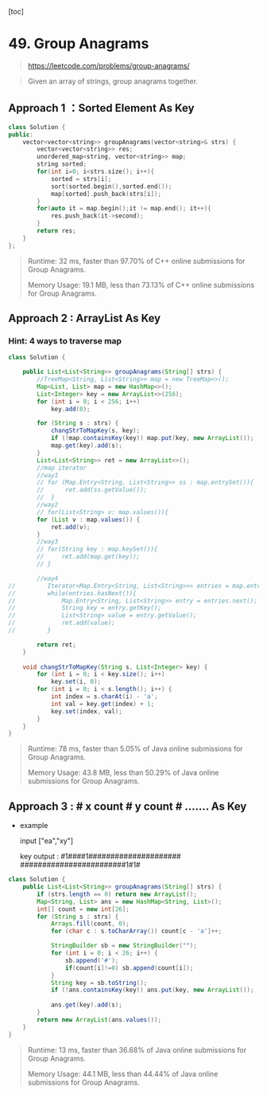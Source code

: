 [toc]

# 49. Group Anagrams

> https://leetcode.com/problems/group-anagrams/

>  Given an array of strings, group anagrams together.

## Approach 1 ：Sorted Element As Key

```cpp
class Solution {
public:
    vector<vector<string>> groupAnagrams(vector<string>& strs) {
        vector<vector<string>> res;
        unordered_map<string, vector<string>> map;
        string sorted;
        for(int i=0; i<strs.size(); i++){
            sorted = strs[i];
            sort(sorted.begin(),sorted.end());
            map[sorted].push_back(strs[i]);
        }
        for(auto it = map.begin();it != map.end(); it++){
            res.push_back(it->second);
        }   
        return res;
    }
};
```

> Runtime: 32 ms, faster than 97.70% of C++ online submissions for Group Anagrams.
>
> Memory Usage: 19.1 MB, less than 73.13% of C++ online submissions for Group Anagrams.

## Approach 2 :  ArrayList As Key

### Hint:  4 ways to traverse map

```java
class Solution {

    public List<List<String>> groupAnagrams(String[] strs) {
        //TreeMap<String, List<String>> map = new TreeMap<>();
        Map<List, List> map = new HashMap<>();
        List<Integer> key = new ArrayList<>(256);
        for (int i = 0; i < 256; i++)
            key.add(0);

        for (String s : strs) {
            changStrToMapKey(s, key);
            if (!map.containsKey(key)) map.put(key, new ArrayList());
            map.get(key).add(s);
        }
        List<List<String>> ret = new ArrayList<>();
        //map iterator
        //way1
        // for (Map.Entry<String, List<String>> ss : map.entrySet()){
        //      ret.add(ss.getValue());
        //  }
        //way2
        // for(List<String> v: map.values()){
        for (List v : map.values()) {
            ret.add(v);
        }
        //way3
        // for(String key : map.keySet()){
        //     ret.add(map.get(key));
        // }

        //way4
//         Iterator<Map.Entry<String, List<String>>> entries = map.entrySet().iterator();
//         while(entries.hasNext()){
//             Map.Entry<String, List<String>> entry = entries.next();
//             String key = entry.getKey();
//             List<String> value = entry.getValue();
//             ret.add(value);
//         }

        return ret;
    }
    
    void changStrToMapKey(String s, List<Integer> key) {
        for (int i = 0; i < key.size(); i++)
            key.set(i, 0);
        for (int i = 0; i < s.length(); i++) {
            int index = s.charAt(i) - 'a';
            int val = key.get(index) + 1;
            key.set(index, val);
        }
    }
}

```

> Runtime: 78 ms, faster than 5.05% of Java online submissions for Group Anagrams.
>
> Memory Usage: 43.8 MB, less than 50.29% of Java online submissions for Group Anagrams.

## Approach 3 : # x count # y count # ....... As Key

* example

  input ["ea","xy"]

  key output : #1####1#####################
  					  ########################1#1#

```java
class Solution {
    public List<List<String>> groupAnagrams(String[] strs) {
        if (strs.length == 0) return new ArrayList();
        Map<String, List> ans = new HashMap<String, List>();
        int[] count = new int[26];
        for (String s : strs) {
            Arrays.fill(count, 0);
            for (char c : s.toCharArray()) count[c - 'a']++;

            StringBuilder sb = new StringBuilder("");
            for (int i = 0; i < 26; i++) {
                sb.append('#');
                if(count[i]!=0) sb.append(count[i]);
            }
            String key = sb.toString();
            if (!ans.containsKey(key)) ans.put(key, new ArrayList());
            
            ans.get(key).add(s);
        }
        return new ArrayList(ans.values());
    }
}
```

> Runtime: 13 ms, faster than 36.68% of Java online submissions for Group Anagrams.
>
> Memory Usage: 44.1 MB, less than 44.44% of Java online submissions for Group Anagrams.
